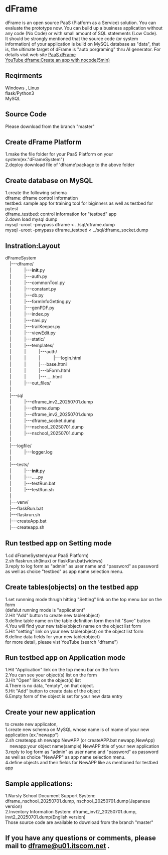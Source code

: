 # dFrame
  dFrame is an open source PaaS (Platform as a Service) solution. You can evaluate the prototype now.
  You can build up a business application without any code (No Code) or with small amount of SQL statements (Low Code). <br>
  It should be strongly mentioned that the source code (or system information) of your application is build on MySQL database as "data", that is, the ultimate target of dFrame is "auto porgraming" thru AI generator.
  For details visit web site <a href="http://home.s06.itscom.net/datacent/index_eng.html" >PaaS dFrame</a><br>
   <a href="https://youtu.be/lVeoRK1wMJ0" >YouTube dframe:Create an app with nocode(5min)</a><br>
## Reqirments
   Windows , Linux<br>
   flask/Python3<br>
   MySQL<br>

## Source Code
   Please download from the branch "master"

## Create dFrame Platform
   1.make the file folder for your PaaS Platform on your system(ex."dFrameSystem")<br>
   2.deploy download file of 'dframe'package to the above folder<br>

## Create database on MySQL
   1.create the following schema<br>
        dframe: 	dframe control information<br>
	testbed:	sample app for training tool for biginners as well as testbed for pytest<br>
	dframe_testbed:	control information for "testbed" app<br>
   2.down load mysql dump<br>
	mysql -uroot -pmypass dframe < ../sql/dframe.dump<br>
        mysql -uroot -pmypass dframe_testbed < ../sql/dframe_socket.dump<br>

## Instration:Layout
dFrameSystem<br>
　|---dframe/<br>
　|　　　|---__init__.py<br>
　|　　　|---auth.py<br>
　|　　　|---commonTool.py<br>
　|　　　|---constant.py<br>
　|　　　|---db.py<br>
　|　　　|---formInfoGetting.py<br>
　|　　　|---genPDF.py<br>
　|　　　|---index.py<br>
　|　　　|---navi.py<br>
　|　　　|---trailKeeper.py<br>
　|　　　|---viewEdit.py<br>
　|　　　|---static/<br>
　|　　　|---templates/<br>
　|　　　|　　　|---auth/<br>
　|　　　|　　　|　　　|---login.html<br>
　|　　　|　　　|---base.html<br>
　|　　　|　　　|---bForm.html<br>
　|　　　|　　　|---.....html<br>
　|　　　|---out_files/<br>
　|<br>
　|---sql<br>
　|　　　|---dframe_inv2_20250701.dump<br>
　|　　　|---dframe.dump<br>
　|　　　|---dframe_inv2_20250701.dump<br>
　|　　　|---dframe_socket.dump<br>
　|　　　|---nschool_20250701.dump<br>
　|　　　|---nschool_20250701.dump<br>
　|<br>
　|---logfile/<br>
　|　　　|---logger.log<br>
　|<br>
　|---tests/<br>
　|　　　|---__init__.py<br>
　|　　　|---.....py<br>
　|　　　|---testRun.bat<br>
　|　　　|---testRun.sh<br>
　|<br>
　|---venv/<br>
　|---flaskRun.bat<br>
　|---flaskrun.sh<br>
　|---createApp.bat<br>
　|---createapp.sh<br>

## Run testbed app on Setting mode
   1.cd dFrameSystem(your PaaS Platform)<br>
   2.sh flaskrun.sh(linux) or flaskRun.bat(widows)<br>
   3.reply to log form as "admin" as user name and "password" as password as well as choice "testbed" as app name selection menu.<br>
   
## Create tables(objects) on the testbed app
   1.set runnning mode thrugh hitting "Setting" link on the top menu bar on the form<br>
      (defalut running mode is "applicationt"<br>
   2.Hit "Add" button to create new table(object)<br>
   3.define table name on the table definition form then hit "Save" button<br>
   4.You will find your new table(object) name on the object list form<br>
   5.Hit "setting" link on your new table(object) on the object list form <br>
   6.define data fields for your new table(object)<br>
   for more detail, please vist YouTube (search "dframe")<br>

## Run testbed app on Application mode
   1.Hit "Application" link on the top menu bar on the form<br>
   2.You can see your object(s) list on the form<br>
   3.Hit "Open" link on the object(s) list<br>
   4.There is no data, "empty", on that object.<br>
   5.Hit "Add" button to create data of the object<br>
   6.Empty form of the object is set for your new data entry<br>

## Create your new application
   to create new applicaton,<br>
   1.create new schema on MySQL whose name is of mame of your new application (ex."newapp")<br>
   2.sh createapp.sh newapp NewAPP (or createAPP.bat newapp,NewApp)<br>
   　newapp:your object name(sample) NewAPP:title of your new application<br>
   3.reply to log form as "admin" as user name and "password" as password as well as choice "NewAPP" as app name selection menu.<br>
   4.define objects and their fields for NewAPP like as mentioned for testbed app<br>

## Sample applications:
   1.Nursly School Document Support System: dframe_nschool_20250701.dump, nschool_20250701.dump(Japanese version)<br>
   2.Inventory Information System: dframe_invt2_20250701.dump, invt2_20250701.dump(English version)<br>
   Those source code are available to download from the branch "master"

## If you have any questions or comments, please mail to dframe@u01.itscom.net .
